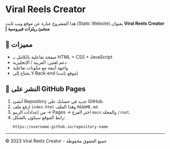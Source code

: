 # Viral Reels Creator

هذا المشروع عبارة عن موقع ويب ثابت (Static Website) بعنوان **Viral Reels Creator | منشئ ريلزات فيروسية**.

## 📌 مميزات
- صفحة تفاعلية بالكامل بـ HTML + CSS + JavaScript
- دعم لغتين: العربية / الإنجليزية
- واجهة أنيقة مع مكونات تفاعلية
- لا يحتاج إلى Back-end (موقع ثابت)

## 🚀 النشر على GitHub Pages
1. أنشئ Repository جديد في حسابك على GitHub.
2. ارفع ملف `index.html` وهذا الملف `README.md`.
3. من إعدادات الريبو → Pages → اختر الفرع `main` والمجلد `/root`.
4. رابط الموقع سيكون بالشكل:
   ```
   https://username.github.io/repository-name
   ```

---
© 2023 Viral Reels Creator - جميع الحقوق محفوظة
